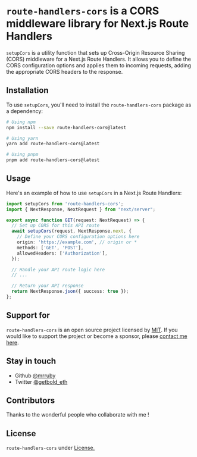 # `route-handlers-cors` is a CORS middleware library for Next.js Route Handlers

`setupCors` is a utility function that sets up Cross-Origin Resource Sharing (CORS) middleware for a Next.js Route Handlers. It allows you to define the CORS configuration options and applies them to incoming requests, adding the appropriate CORS headers to the response.

## Installation

To use `setupCors`, you'll need to install the `route-handlers-cors` package as a dependency:

```bash
# Using npm
npm install --save route-handlers-cors@latest

# Using yarn
yarn add route-handlers-cors@latest

# Using pnpm
pnpm add route-handlers-cors@latest
```

## Usage

Here's an example of how to use `setupCors` in a Next.js Route Handlers:

```typescript
import setupCors from 'route-handlers-cors';
import { NextResponse, NextRequest } from "next/server";

export async function GET(request: NextRequest) => {
  // Set up CORS for this API route
  await setupCors(request, NextResponse.next, {
    // Define your CORS configuration options here
    origin: 'https://example.com', // origin or *
    methods: ['GET', 'POST'],
    allowedHeaders: ['Authorization'],
  });

  // Handle your API route logic here
  // ...

  // Return your API response
  return NextResponse.json({ success: true });
};
```

## Support for

`route-handlers-cors` is an open source project licensed by [MIT](LICENSE). If you would like to support the project or become a sponsor, please [contact me here](https://twitter.com/getbold.eth).

## Stay in touch

- Github [@mrruby](https://github.com/mrruby)
- Twitter [@getbold_eth](https://twitter.com/getbold_eth)

## Contributors

Thanks to the wonderful people who collaborate with me !

## License

`route-handlers-cors` under [License.](LICENSE)
